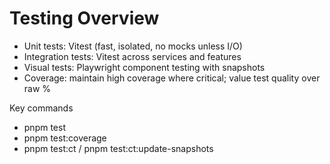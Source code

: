 # Testing Overview

- Unit tests: Vitest (fast, isolated, no mocks unless I/O)
- Integration tests: Vitest across services and features
- Visual tests: Playwright component testing with snapshots
- Coverage: maintain high coverage where critical; value test quality over raw %

Key commands
- pnpm test
- pnpm test:coverage
- pnpm test:ct / pnpm test:ct:update-snapshots
